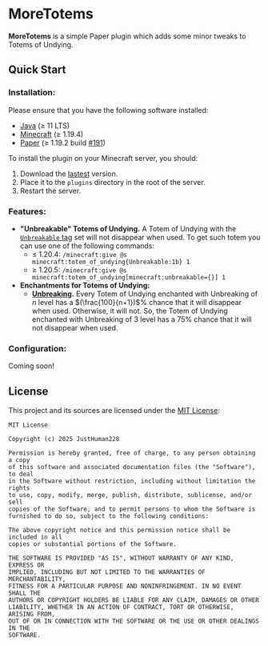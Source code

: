 # MoreTotems

**MoreTotems** is a simple Paper plugin which adds some minor tweaks to Totems of Undying.

## Quick Start

### Installation:

Please ensure that you have the following software installed:
 - [Java](<https://www.oracle.com/java/>) \($\ge$ 11 LTS\)
 - [Minecraft](<https://minecraft.net/>) \($\ge$ 1.19.4\)
 - [Paper](<https://papermc.io/>) \($\ge$ 1.19.2 build 
   [#191](<https://github.com/PaperMC/Paper-Archive/commit/928bcc8d3a058221146cea1de7d42d7e178e78f2>)\)

To install the plugin on your Minecraft server, you should:
1. Download the [lastest](<../../releases/latest>) version.
2. Place it to the ``plugins`` directory in the root of the server.
3. Restart the server.

### Features:

 - **"Unbreakable" Totems of Undying.** A Totem of Undying with the 
   [``Unbreakable`` tag](<https://minecraft.wiki/w/Data_component_format#unbreakable>) set will not 
   disappear when used. To get such totem you can use one of the following commands:
   - $\le$ 1.20.4: ``/minecraft:give @s minecraft:totem_of_undying{Unbreakable:1b} 1``
   - $\ge$ 1.20.5: ``/minecraft:give @s minecraft:totem_of_undying[minecraft:unbreakable={}] 1``
 - **Enchantments for Totems of Undying:**
   - **[Unbreaking](https://minecraft.wiki/w/Unbreaking).** Every Totem of Undying enchanted with 
     Unbreaking of $n$ level has a $(\frac{100}{n+1})$% chance that it will disappear when used.
     Otherwise, it will not. So, the Totem of Undying enchanted with Unbreaking of 3 level has a 
     75% chance that it will not disappear when used.

### Configuration:

Coming soon!

## License

This project and its sources are licensed under the [MIT License](./LICENSE):

```text
MIT License

Copyright (c) 2025 JustHuman228

Permission is hereby granted, free of charge, to any person obtaining a copy
of this software and associated documentation files (the "Software"), to deal
in the Software without restriction, including without limitation the rights
to use, copy, modify, merge, publish, distribute, sublicense, and/or sell
copies of the Software, and to permit persons to whom the Software is
furnished to do so, subject to the following conditions:

The above copyright notice and this permission notice shall be included in all
copies or substantial portions of the Software.

THE SOFTWARE IS PROVIDED "AS IS", WITHOUT WARRANTY OF ANY KIND, EXPRESS OR
IMPLIED, INCLUDING BUT NOT LIMITED TO THE WARRANTIES OF MERCHANTABILITY,
FITNESS FOR A PARTICULAR PURPOSE AND NONINFRINGEMENT. IN NO EVENT SHALL THE
AUTHORS OR COPYRIGHT HOLDERS BE LIABLE FOR ANY CLAIM, DAMAGES OR OTHER
LIABILITY, WHETHER IN AN ACTION OF CONTRACT, TORT OR OTHERWISE, ARISING FROM,
OUT OF OR IN CONNECTION WITH THE SOFTWARE OR THE USE OR OTHER DEALINGS IN THE
SOFTWARE.
```
